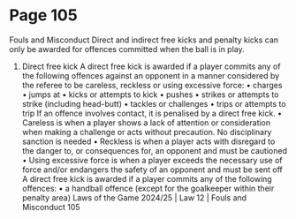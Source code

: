 # Page 105

Fouls and Misconduct
Direct and indirect free kicks and penalty kicks can only be awarded for
offences committed when the ball is in play.
1. Direct free kick
A direct free kick is awarded if a player commits any of the following
offences against an opponent in a manner considered by the referee to be
careless, reckless or using excessive force:
• charges
• jumps at
• kicks or attempts to kick
• pushes
• strikes or attempts to strike (including head-butt)
• tackles or challenges
• trips or attempts to trip
If an offence involves contact, it is penalised by a direct free kick.
• Careless is when a player shows a lack of attention or consideration when
making a challenge or acts without precaution. No disciplinary sanction
is needed
• Reckless is when a player acts with disregard to the danger to,
or consequences for, an opponent and must be cautioned
• Using excessive force is when a player exceeds the necessary use of force
and/or endangers the safety of an opponent and must be sent off
A direct free kick is awarded if a player commits any of the following
offences:
• a handball offence (except for the goalkeeper within their penalty area)
Laws of the Game 2024/25 | Law 12 | Fouls and Misconduct 105
